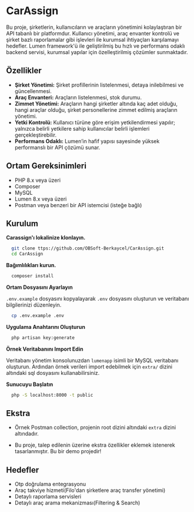
# CarAssign

Bu proje, şirketlerin, kullanıcıların ve araçların yönetimini kolaylaştıran bir API tabanlı bir platformdur. Kullanıcı yönetimi, araç envanter kontrolü ve şirket bazlı raporlamalar gibi işlevleri ile kurumsal ihtiyaçları karşılamayı hedefler. Lumen framework'ü ile geliştirilmiş bu hızlı ve performans odaklı backend servisi, kurumsal yapılar için özelleştirilmiş çözümler sunmaktadır.


## Özellikler

- **Şirket Yönetimi:** Şirket profillerinin listelenmesi, detaya inilebilmesi ve güncellenmesi.
- **Araç Envanteri:** Araçların listelenmesi, stok durumu.
- **Zimmet Yönetimi:** Araçların hangi şirketler altında kaç adet olduğu, hangi araçlar olduğu, şirket personellerine zimmet edilmiş araçların yönetimi.
- **Yetki Kontrolü:** Kullanıcı türüne göre erişim yetkilendirmesi yapılır; yalnızca belirli yetkilere sahip kullanıcılar belirli işlemleri gerçekleştirebilir.
- **Performans Odaklı:** Lumen’in hafif yapısı sayesinde yüksek performanslı bir API çözümü sunar.

  
## Ortam Gereksinimleri

- PHP 8.x veya üzeri
- Composer
- MySQL
- Lumen 8.x veya üzeri
- Postman veya benzeri bir API istemcisi (isteğe bağlı)

  
## Kurulum 

**Carassign'ı lokalinize klonlayın.**

```bash 
  git clone ttps://github.com/OBSoft-Berkaycel/CarAssign.git
  cd CarAssign
```
**Bağımlılıkları kurun.**
```bash 
  composer install
```
**Ortam Dosyasını Ayarlayın**

``.env.example`` dosyasını kopyalayarak ``.env`` dosyasını oluşturun ve veritabanı bilgilerinizi düzenleyin.
```bash 
  cp .env.example .env
```

**Uygulama Anahtarını Oluşturun**

```bash 
  php artisan key:generate
```

**Örnek Veritabanını Import Edin**

Veritabanı yönetim konsolunuzdan ``lumenapp`` isimli bir MySQL veritabanı oluşturun. Ardından örnek verileri import edebilmek için ``extra/`` dizini altındaki sql dosyasını kullanabilirsiniz.

**Sunucuyu Başlatın**

```bash 
  php -S localhost:8000 -t public
```



    
## Ekstra

- Örnek Postman collection, projenin root dizini altındaki ``extra`` dizini altındadır.

- Bu proje, talep edilenin üzerine ekstra özellikler eklemek istenerek tasarlanmıştır. Bu bir demo projedir!

## Hedefler

- Otp doğrulama entegrasyonu
- Araç takviye hizmeti(Filo'dan şirketlere araç transfer yönetimi)
- Detaylı raporlama servisleri
- Detaylı araç arama mekanizması(Filtering & Search)
